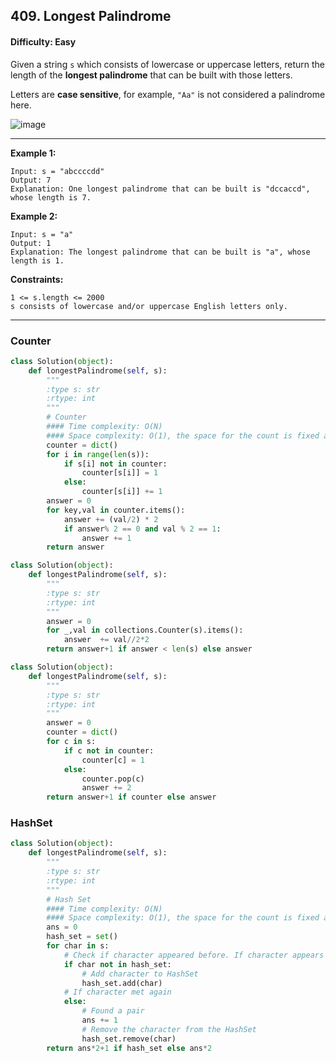 ## 409. Longest Palindrome

#### Difficulty: Easy

Given a string ```s``` which consists of lowercase or uppercase letters, return the length of the __longest palindrome__ that can be built with those letters.

Letters are __case sensitive__, for example, ```"Aa"``` is not considered a palindrome here.

![image](https://user-images.githubusercontent.com/35042430/205679475-696965d7-f7cc-4219-9256-22aac372404b.png)

---

__Example 1:__
```
Input: s = "abccccdd"
Output: 7
Explanation: One longest palindrome that can be built is "dccaccd", whose length is 7.
```

__Example 2:__
```
Input: s = "a"
Output: 1
Explanation: The longest palindrome that can be built is "a", whose length is 1.
```

__Constraints:__
```
1 <= s.length <= 2000
s consists of lowercase and/or uppercase English letters only.
```

---

### Counter

```Python
class Solution(object):
    def longestPalindrome(self, s):
        """
        :type s: str
        :rtype: int
        """
        # Counter 
        #### Time complexity: O(N)
        #### Space complexity: O(1), the space for the count is fixed as the number of alphabet is 26
        counter = dict()
        for i in range(len(s)):
            if s[i] not in counter:
                counter[s[i]] = 1
            else:
                counter[s[i]] += 1
        answer = 0
        for key,val in counter.items():
            answer += (val/2) * 2
            if answer% 2 == 0 and val % 2 == 1:
                answer += 1
        return answer
```

```Python
class Solution(object):
    def longestPalindrome(self, s):
        """
        :type s: str
        :rtype: int
        """
        answer = 0
        for _,val in collections.Counter(s).items():
            answer  += val//2*2
        return answer+1 if answer < len(s) else answer
```

```Python
class Solution(object):
    def longestPalindrome(self, s):
        """
        :type s: str
        :rtype: int
        """
        answer = 0
        counter = dict()
        for c in s:
            if c not in counter:
                counter[c] = 1
            else:
                counter.pop(c)
                answer += 2
        return answer+1 if counter else answer
```

### HashSet

```Python
class Solution(object):
    def longestPalindrome(self, s):
        """
        :type s: str
        :rtype: int
        """
        # Hash Set 
        #### Time complexity: O(N)
        #### Space complexity: O(1), the space for the count is fixed as the number of alphabet is 26
        ans = 0
        hash_set = set()
        for char in s:
            # Check if character appeared before. If character appears for the first time
            if char not in hash_set:
                # Add character to HashSet
                hash_set.add(char)
            # If character met again
            else:
                # Found a pair
                ans += 1
                # Remove the character from the HashSet
                hash_set.remove(char)
        return ans*2+1 if hash_set else ans*2
```
